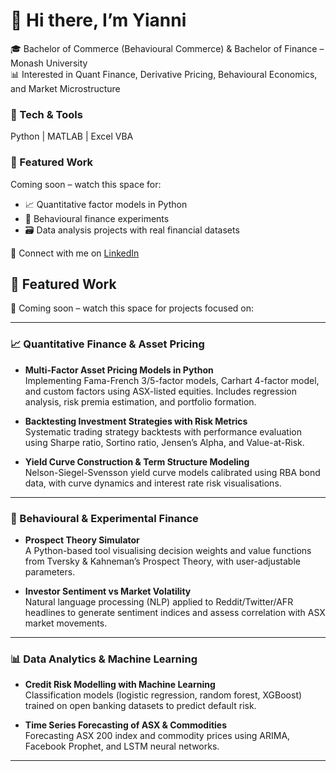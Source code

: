 # 👋 Hi there, I’m Yianni

🎓 Bachelor of Commerce (Behavioural Commerce) & Bachelor of Finance – Monash University  
📊 Interested in Quant Finance, Derivative Pricing, Behavioural Economics, and Market Microstructure

### 🔧 Tech & Tools
Python | MATLAB | Excel VBA

### 📌 Featured Work
Coming soon – watch this space for:
- 📈 Quantitative factor models in Python
- 🧠 Behavioural finance experiments
- 🗃️ Data analysis projects with real financial datasets

🔗 Connect with me on [LinkedIn]([https://www.linkedin.com/in/iivlachos/])

## 📌 Featured Work

🚀 Coming soon – watch this space for projects focused on:

---

### 📈 Quantitative Finance & Asset Pricing
- **Multi-Factor Asset Pricing Models in Python**  
  Implementing Fama-French 3/5-factor models, Carhart 4-factor model, and custom factors using ASX-listed equities. Includes regression analysis, risk premia estimation, and portfolio formation.

- **Backtesting Investment Strategies with Risk Metrics**  
  Systematic trading strategy backtests with performance evaluation using Sharpe ratio, Sortino ratio, Jensen’s Alpha, and Value-at-Risk.

- **Yield Curve Construction & Term Structure Modeling**  
  Nelson-Siegel-Svensson yield curve models calibrated using RBA bond data, with curve dynamics and interest rate risk visualisations.

---

### 🧠 Behavioural & Experimental Finance
- **Prospect Theory Simulator**  
  A Python-based tool visualising decision weights and value functions from Tversky & Kahneman’s Prospect Theory, with user-adjustable parameters.

- **Investor Sentiment vs Market Volatility**  
  Natural language processing (NLP) applied to Reddit/Twitter/AFR headlines to generate sentiment indices and assess correlation with ASX market movements.

---

### 📊 Data Analytics & Machine Learning
- **Credit Risk Modelling with Machine Learning**  
  Classification models (logistic regression, random forest, XGBoost) trained on open banking datasets to predict default risk.

- **Time Series Forecasting of ASX & Commodities**  
  Forecasting ASX 200 index and commodity prices using ARIMA, Facebook Prophet, and LSTM neural networks.

---
